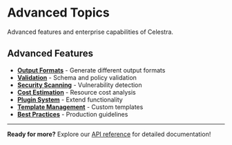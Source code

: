 # Advanced Topics

Advanced features and enterprise capabilities of Celestra.

## Advanced Features

- **[Output Formats](output/kubernetes-yaml.md)** - Generate different output formats
- **[Validation](validation.md)** - Schema and policy validation
- **[Security Scanning](security-scanning.md)** - Vulnerability detection
- **[Cost Estimation](cost-estimation.md)** - Resource cost analysis
- **[Plugin System](plugins.md)** - Extend functionality
- **[Template Management](templates.md)** - Custom templates
- **[Best Practices](best-practices.md)** - Production guidelines

---

**Ready for more?** Explore our [API reference](../api-reference/index.md) for detailed documentation!
